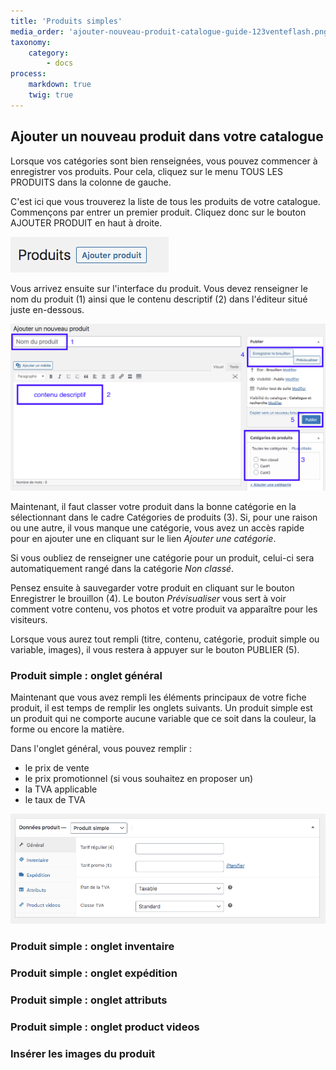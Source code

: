 ```yaml
---
title: 'Produits simples'
media_order: 'ajouter-nouveau-produit-catalogue-guide-123venteflash.png,bouton-ajouter-produit-catalogue-guide-123venteflash.png'
taxonomy:
    category:
        - docs
process:
    markdown: true
    twig: true
---
```


## Ajouter un nouveau produit dans votre catalogue

Lorsque vos catégories sont bien renseignées, vous pouvez commencer à enregistrer vos produits. Pour cela, cliquez sur le menu TOUS LES PRODUITS dans la colonne de gauche. 

C'est ici que vous trouverez la liste de tous les produits de votre catalogue. Commençons par entrer un premier produit. Cliquez donc sur le bouton AJOUTER PRODUIT en haut à droite. 

![bouton-ajouter-produit-catalogue-guide-123venteflash](bouton-ajouter-produit-catalogue-guide-123venteflash.png)

Vous arrivez ensuite sur l'interface du produit. Vous devez renseigner le nom du produit (1) ainsi que le contenu descriptif (2) dans l'éditeur situé juste en-dessous. 

![ajouter-nouveau-produit-catalogue-guide-123venteflash](ajouter-nouveau-produit-catalogue-guide-123venteflash.png)

Maintenant, il faut classer votre produit dans la bonne catégorie en la sélectionnant dans le cadre Catégories de produits (3). 
Si, pour une raison ou une autre, il vous manque une catégorie, vous avez un accès rapide pour en ajouter une en cliquant sur le lien *Ajouter une catégorie*. 

Si vous oubliez de renseigner une catégorie pour un produit, celui-ci sera automatiquement rangé dans la catégorie *Non classé*. 

Pensez ensuite à sauvegarder votre produit en cliquant sur le bouton Enregistrer le brouillon (4). Le bouton *Prévisualiser* vous sert à voir comment votre contenu, vos photos et votre produit va apparaître pour les visiteurs. 

Lorsque vous aurez tout rempli (titre, contenu, catégorie, produit simple ou variable, images), il vous restera à appuyer sur le bouton PUBLIER (5). 

### Produit simple : onglet général 

Maintenant que vous avez rempli les éléments principaux de votre fiche produit, il est temps de remplir les onglets suivants. Un produit simple est un produit qui ne comporte aucune variable que ce soit dans la couleur, la forme ou encore la matière. 

Dans l'onglet général, vous pouvez remplir : 
- le prix de vente
- le prix promotionnel (si vous souhaitez en proposer un)
- la TVA applicable
- le taux de TVA

![produit-simple-general-guide-123vetneflash](produit-simple-general-guide-123vetneflash.png)

### Produit simple : onglet inventaire

### Produit simple : onglet expédition

### Produit simple : onglet attributs

### Produit simple : onglet product videos

### Insérer les images du produit